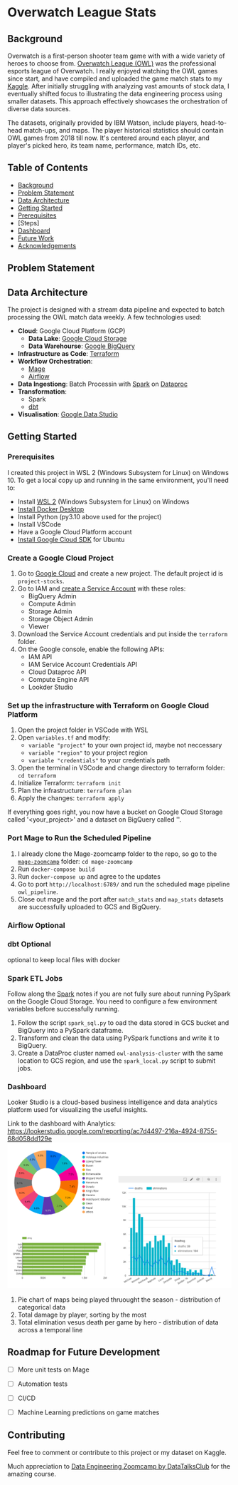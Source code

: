 # Overwatch League Stats

## Background

Overwatch is a first-person shooter team game with with a wide variety of heroes to choose from. [Overwatch League (OWL)](https://overwatchleague.com/en-us/news/23303225) was the professional esports league of Overwatch. I really enjoyed watching the OWL games since start, and have compiled and uploaded the game match stats to my [Kaggle](https://www.kaggle.com/datasets/sherrytp/overwatch-league-stats-lab). After initially struggling with analyzing vast amounts of stock data, I eventually shifted focus to illustrating the data engineering process using smaller datasets. This approach effectively showcases the orchestration of diverse data sources.

The datasets, originally provided by IBM Watson, include players, head-to-head match-ups, and maps. The player historical statistics should contain OWL games from 2018 till now. It's centered around each player, and player's picked hero, its team name, performance, match IDs, etc.

## Table of Contents

- [Background]()
- [Problem Statement]()
- [Data Architecture]()
- [Getting Started]()
- [Prerequisites]()
- [Steps]
- [Dashboard]()
- [Future Work]()
- [Acknowledgements]()

## Problem Statement

## Data Architecture

The project is designed with a stream data pipeline and expected to batch processing the OWL match data weekly. A few technologies used:

- **Cloud**: Google Cloud Platform (GCP)
    - **Data Lake**: [Google Cloud Storage](https://cloud.google.com/storage)
    - **Data Warehourse**: [Google BigQuery](https://cloud.google.com/bigquery)
-  **Infrastructure as Code**: [Terraform](https://www.terraform.io/downloads/)
- **Workflow Orchestration**: 
    - [Mage](https://github.com/mage-ai/mage-zoomcamp?tab=readme-ov-file#lets-get-started)
    - [Airflow](https://airflow.apache.org)
- **Data Ingestiong**:  Batch Processin with [Spark](https://spark.apache.org/) on [Dataproc](https://cloud.google.com/dataproc)
- **Transformation**: 
    - Spark
    - [dbt](https://github.com/dbt-labs/dbt-core/blob/main/docker/Dockerfile)
- **Visualisation**: [Google Data Studio](https://datastudio.google.com/)


## Getting Started 

### Prerequisites
I created this project in WSL 2 (Windows Subsystem for Linux) on Windows 10. 
To get a local copy up and running in the same environment, you'll need to:

- Install [WSL 2](https://docs.microsoft.com/en-us/windows/wsl/install) (Windows Subsystem for Linux) on Windows
- [Install Docker Desktop](https://docs.docker.com/desktop/windows/install/)
- Install Python (py3.10 above used for the project)
- Install VSCode
- Have a Google Cloud Platform account
- [Install Google Cloud SDK](https://cloud.google.com/sdk/docs/install-sdk#deb) for Ubuntu

### Create a Google Cloud Project

1. Go to [Google Cloud](https://console.cloud.google.com/) and create a new project. The default project id is `project-stocks`. 
2. Go to IAM and [create a Service Account](https://cloud.google.com/docs/authentication/getting-started#creating_a_service_account) with these roles:
    - BigQuery Admin
    - Compute Admin
    - Storage Admin
    - Storage Object Admin
    - Viewer
3. Download the Service Account credentials and put inside the `terraform` folder.
4. On the Google console, enable the following APIs:
    - IAM API
    - IAM Service Account Credentials API
    - Cloud Dataproc API
    - Compute Engine API
    - Lookder Studio

### Set up the infrastructure with Terraform on Google Cloud Platform

1. Open the project folder in VSCode with WSL
2. Open `variables.tf` and modify:
    * `variable "project"` to your own project id, maybe not neccessary
    * `variable "region"` to your project region
    * `variable "credentials"` to your credentials path
3. Open the terminal in VSCode and change directory to terraform folder: `cd terraform` 
4. Initialize Terraform: `terraform init`
5. Plan the infrastructure: `terraform plan`
6. Apply the changes: `terraform apply`

If everything goes right, you now have a bucket on Google Cloud Storage called '<your_project>' and a dataset on BigQuery called ''.

### Port Mage to Run the Scheduled Pipeline

1. I already clone the Mage-zoomcamp folder to the repo, so go to the [`mage-zoomcamp`]() folder: `cd mage-zoomcamp`
2. Run `docker-compose build`
3. Run `docker-compose up` and agree to the updates
4. Go to port `http://localhost:6789/` and run the scheduled mage pipeline `owl_pipeline`. 
5. Close out mage and the port after `match_stats` and `map_stats` datasets are successfully uploaded to GCS and BigQuery. 


### Airflow Optional

### dbt Optional
optional to keep local files with docker

### Spark ETL Jobs

Follow along the [Spark]() notes if you are not fully sure about running PySpark on the Google Cloud Storage. You need to configure a few environment variables before successfully running. 

1. Follow the script `spark_sql.py` to oad the data stored in GCS bucket and BigQuery into a PySpark dataframe. 
2. Transform and clean the data using PySpark functions and write it to BigQuery. 
3. Create a DataProc cluster named `owl-analysis-cluster` with the same location to GCS region, and use the `spark_local.py` script to submit jobs. 

### Dashboard 

Looker Studio is a cloud-based business intelligence and data analytics platform used for visualizing the useful insights.

Link to the dashboard with Analytics: https://lookerstudio.google.com/reporting/ac7d4497-216a-4924-8755-68d058dd129e
![viz](Visuals.png)

1. Pie chart of maps being played thruought the season - distribution of categorical data
2. Total damage by player, sorting by the most
3. Total elimination vesus death per game by hero - distribution of data across a temporal line


## Roadmap for Future Development

- [ ] More unit tests on Mage
- [ ] Automation tests
- [ ] CI/CD
- [ ] Machine Learning predictions on game matches


## Contributing

Feel free to comment or contribute to this project or my dataset on Kaggle. 

Much appreciation to [Data Engineering Zoomcamp by DataTalksClub](https://github.com/DataTalksClub/data-engineering-zoomcamp) for the amazing course. 